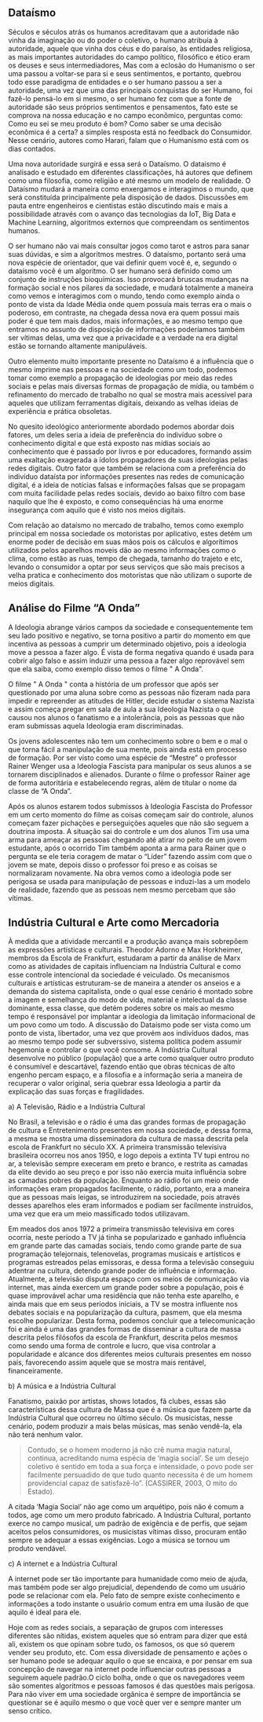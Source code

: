 ## Dataísmo

Séculos e séculos atrás os humanos acreditavam que a autoridade não vinha da imaginação ou do poder o coletivo, o humano atribuía à autoridade, aquele que vinha dos céus e do paraíso, às entidades religiosa, as mais importantes autoridades do campo político, filosófico e ético eram os deuses e seus intermediadores, Mas com a eclosão do Humanismo o ser uma passou a voltar-se para si e seus sentimentos, e portanto, quebrou todo esse paradigma de entidades e o ser humano passou a ser a autoridade, uma vez que uma das principais conquistas do ser Humano, foi fazê-lo pensá-lo em si mesmo, o ser humano fez com que a fonte de autoridade são seus próprios sentimentos e pensamentos, fato este se comprova na nossa educação e no campo econômico, perguntas como: Como eu sei se meu produto é bom? Como saber se uma decisão econômica é a certa? a simples resposta está no feedback do Consumidor. Nesse cenário, autores como Harari, falam que o Humanismo está com os dias contados. 

Uma nova autoridade surgirá e essa será o Dataísmo. O dataismo é analisado e estudado em diferentes classificações, há autores que definem como uma filosofia, como religião e até mesmo um modelo de realidade. O Dataísmo mudará a maneira como enxergamos e interagimos o mundo, que será constituída principalmente pela disposição de dados. Discussões em pauta entre engenheiros e cientistas estão discutindo mais e mais a possibilidade através com o avanço das tecnologias da IoT, Big Data e Machine Learning, algoritmos externos que compreendam os sentimentos humanos.

O ser humano não vai mais consultar jogos como tarot e astros para sanar suas dúvidas, e sim a algoritmos mestres. O dataísmo, portanto será uma nova espécie de orientador, que vai definir quem você é, e, segundo o dataísmo você é um algoritmo. O ser humano será definido como um conjunto de instruções bioquímicas. Isso provocará bruscas mudanças na formação social e nos pilares da sociedade, e mudará totalmente a maneira como vemos e interagimos com o mundo, tendo como exemplo ainda o ponto de vista da Idade Média onde quem possuía mais terras era o mais o poderoso, em contraste, na chegada dessa nova era quem possui mais poder é que tem mais dados, mais informações, e ao mesmo tempo que entramos no assunto de disposição de informações poderíamos também ser vítimas delas, uma vez que a privacidade e a verdade na era digital estão se tornando altamente manipuláveis.

Outro elemento muito importante presente no Dataísmo é a influência que o mesmo imprime nas pessoas e na sociedade como um todo, podemos tomar como exemplo a propagação de ideologias por meio das redes sociais e pelas mais diversas formas de propagação de mídia, ou também o refinamento do mercado de trabalho no qual se mostra mais acessível para aqueles que utilizam ferramentas digitais, deixando as velhas ideias de experiência e prática obsoletas.

No quesito ideológico anteriormente abordado podemos abordar dois fatores, um deles seria a ideia de preferência do indivíduo sobre o conhecimento digital e que está exposto nas mídias sociais ao conhecimento que é passado por livros e por educadores, formando assim uma exaltação exagerada a ídolos propagadores de suas ideologias pelas redes digitais. Outro fator que também se relaciona com a preferência do indivíduo dataísta por informações presentes nas redes de comunicação digital, é a ideia de notícias falsas e informações falsas que se propagam com muita facilidade pelas redes sociais, devido ao baixo filtro com base naquilo que lhe é exposto, e como consequências há uma enorme insegurança com aquilo que é visto nos meios digitais.

Com relação ao dataísmo no mercado de trabalho, temos como exemplo principal em nossa sociedade os motoristas por aplicativo, estes detém um enorme poder de decisão em suas mãos pois os cálculos e algorítimos utilizados pelos aparelhos moveis dão ao mesmo informações como o clima, como estão as ruas, tempo de chegada, tamanho do trajeto e etc, levando o consumidor a optar por seus serviços que são mais precisos  a velha pratica e conhecimento dos motoristas que não utilizam o suporte de meios digitais.


## Análise do Filme “A Onda”

A Ideologia abrange vários campos da sociedade e consequentemente tem seu lado positivo e negativo, se torna positivo a partir do momento em que incentiva as pessoas a cumprir um determinado objetivo, pois a ideologia move a pessoa a fazer algo. É vista de forma negativa quando é usada para cobrir algo falso e assim induzir uma pessoa a fazer algo reprovável sem que ela saiba, como exemplo disso temos o filme " A Onda".

O filme " A Onda  " conta a história de um professor que após ser questionado por uma aluna sobre como as pessoas não fizeram nada para impedir e repreender as atitudes de Hitler, decide estudar o sistema Nazista e assim começa pregar em sala de aula a sua Ideologia Nazista o que causou nos alunos o fanatismo e a intolerância, pois as pessoas que não eram submissas aquela Ideologia eram discriminadas.

Os jovens adolescentes não tem um conhecimento sobre o bem e o mal o que torna fácil a manipulação de sua mente, pois ainda está em processo de formação. Por ser  visto como uma espécie de “Mestre” o professor Rainer Wenger usa a Ideologia Fascista para manipular os seus alunos a se tornarem disciplinados e alienados. Durante o filme o professor Rainer age de forma autoritária e estabelecendo regras, além de titular o nome da classe de “A Onda”.

Após os alunos estarem todos submissos à Ideologia Fascista do Professor em um certo momento do filme as coisas começam sair do controle, alunos começam fazer pichações e perseguições aqueles que não são seguem a doutrina imposta. A situação sai do controle e um dos alunos Tim usa uma arma para ameaçar as pessoas chegando até atirar no peito de um jovem estudante, após o ocorrido Tim também aponta a arma para Rainer que o pergunta se ele teria coragem de matar o “Líder” fazendo assim com que o jovem se mate, depois disso o professor foi preso e as coisas se normalizaram novamente. Na obra vemos como a ideologia pode ser perigosa se usada para manipulação de pessoas e induzi-las a um modelo de realidade, fazendo que as pessoas nem mesmo percebam que são vítimas.

## Indústria Cultural e Arte como Mercadoria

À medida que a atividade mercantil e a produção avança mais sobrepõem as expressões artísticas e culturais. Theodor Adorno e Max Horkheimer, membros da Escola de Frankfurt, estudaram a partir da análise de Marx como as atividades de capitais influenciam na Indústria Cultural e como esse controle intencional da sociedade é veiculado. Os mecanismos culturais e artísticas estruturam-se de maneira a atender os anseios e a demanda do sistema capitalista, onde o qual esse cenário é montado sobre a imagem e semelhança do modo de vida, material e intelectual da classe dominante, essa classe, que detém poderes sobre os mais ao mesmo tempo é responsável por implantar a ideologia da limitação informacional de um povo como um todo. A discussão do Dataísmo pode ser vista como um ponto de vista, libertador, uma vez que provém aos indivíduos dados, mas ao mesmo tempo pode ser subverssivo, sistema política podem assumir hegemonia e controlar o que você consome.
A Indústria Cultural desenvolve no público (população) que a arte como qualquer outro produto é consumível e descartável, fazendo então que obras técnicas de alto engenho percam espaço, e a filosofia e a informação seria a maneira de recuperar o valor original, seria quebrar essa Ideologia a partir da explicação das suas forças e fragilidades.

a) A Televisão, Rádio e a Indústria Cultural 

No Brasil, a televisão e o rádio é uma das grandes formas de propagação de cultura e Entretenimento presentes em nossa sociedade, e dessa forma, a mesma se mostra uma disseminadora da cultura de massa descrita pela escola de Frankfurt no século XX. A primeira transmissão televisiva brasileira ocorreu nos anos 1950, e logo depois a extinta TV tupi entrou no ar, a televisão sempre execeram em preto e branco, e restrita as camadas da elite devido ao seu preço e por isso não exercia muita influência sobre as camadas pobres da população. Enquanto ao rádio foi um meio onde informações eram propagados facilmente, o rádio, portanto, era a maneira que as pessoas mais leigas, se introduzirem na sociedade, pois através desses aparelhos eles eram informados e podiam ser facilmente instruídos, uma vez que era um meio massificado todos utilizavam.

Em meados dos anos 1972 a primeira transmissão televisiva em cores ocorria, neste período a TV já tinha se popularizado e ganhado influência em grande parte das camadas sociais, tendo como grande parte de sua programação telejornais, telenovelas, programas musicais e artísticos e programas estreados pelas emissoras, e dessa forma a televisão conseguiu adentrar na cultura, detendo grande poder de influência e informação. Atualmente, a televisão disputa espaço com os meios de comunicação via internet, mas ainda exercem um grande poder sobre a população, pois é quase improvável achar uma residência que não tenha este aparelho, e ainda mais que em seus períodos iniciais, a TV se mostra influente nos debates sociais e na popularização da cultura, pasmem, que ela mesma escolhe popularizar.
Desta forma, podemos concluir que a telecomunicação foi e ainda é uma das grandes formas de disseminar a cultura de massa descrita pelos filósofos da escola de Frankfurt, descrita pelos mesmos como sendo uma forma de controle e lucro, que visa controlar a popularidade e alcance dos diferentes meios culturais presentes em nosso país, favorecendo assim aquele que se mostra mais rentável, financeiramente. 

b) A música e a Indústria Cultural

Fanatismo, paixão por artistas, shows lotados, fã clubes, essas são características dessa cultura de Massa que é a música que fazem parte da Indústria Cultural que ocorreu no último século. Os musicistas, nesse cenário, podem produzir a mais belas músicas, mas senão vendê-la, ela não terá nenhum valor.

>Contudo, se o homem moderno já não crê numa magia natural, continua, acreditando numa espécia de ‘magia social’. Se um desejo coletivo é sentido em toda a sua força e intensidade, o povo pode ser facilmente persuadido de que tudo quanto necessita é de um homem providencial capaz de satisfazê-lo”. (CASSIRER, 2003, O mito do Estado).
                       
A citada ‘Magia Social’ não age como um arquétipo, pois não é comum a todos, age como um mero produto fabricado. A Indústria Cultural, portanto exerce no campo musical, um padrão de exigência e de perfis, que sejam aceitos pelos consumidores, os musicistas vítimas disso, procuram então sempre se adequar a essas exigências. Logo a música se tornou um produto vendável.

c) A internet e a Indústria Cultural

A internet pode ser tão importante para humanidade como meio de ajuda, mas também pode ser algo prejudicial, dependendo de como um usuário pode se relacionar com ela. Pelo fato de sempre existe conhecimento e informações a todo instante o usuário comum entra em uma ilusão de que aquilo é ideal para ele. 

Hoje com as redes sociais, a separação de grupos com interesses diferentes são nítidas, existem aqueles que só entram para dizer que está ali, existem os que opinam sobre tudo, os famosos, os que só querem vender seu produto, etc. Com essa diversidade de pensamento e ações o ser humano pode se adequar aquilo o que se encaixa, e por pensar em sua concepção de navegar na internet pode influenciar outras pessoas a seguirem aquele padrão.O ciclo bolha, onde o que os navegadores veem são somentes algoritmos e pessoas famosos é das questões mais perigosa. Para não viver em uma sociedade orgânica é sempre de importância se questionar se é aquilo mesmo o que você quer ver e sempre manter um senso crítico.




